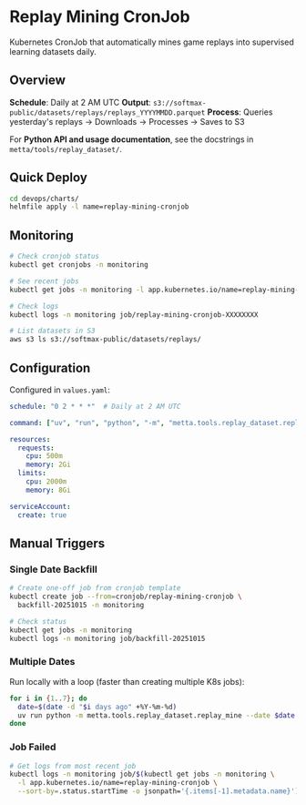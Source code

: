 # Replay Mining CronJob

Kubernetes CronJob that automatically mines game replays into supervised learning datasets daily.

## Overview

**Schedule**: Daily at 2 AM UTC
**Output**: `s3://softmax-public/datasets/replays/replays_YYYYMMDD.parquet`
**Process**: Queries yesterday's replays → Downloads → Processes → Saves to S3

For **Python API and usage documentation**, see the docstrings in `metta/tools/replay_dataset/`.

## Quick Deploy

```bash
cd devops/charts/
helmfile apply -l name=replay-mining-cronjob
```

## Monitoring

```bash
# Check cronjob status
kubectl get cronjobs -n monitoring

# See recent jobs
kubectl get jobs -n monitoring -l app.kubernetes.io/name=replay-mining-cronjob

# Check logs
kubectl logs -n monitoring job/replay-mining-cronjob-XXXXXXXX

# List datasets in S3
aws s3 ls s3://softmax-public/datasets/replays/
```

## Configuration

Configured in `values.yaml`:

```yaml
schedule: "0 2 * * *"  # Daily at 2 AM UTC

command: ["uv", "run", "python", "-m", "metta.tools.replay_dataset.replay_mine"]

resources:
  requests:
    cpu: 500m
    memory: 2Gi
  limits:
    cpu: 2000m
    memory: 8Gi

serviceAccount:
  create: true
```

## Manual Triggers

### Single Date Backfill

```bash
# Create one-off job from cronjob template
kubectl create job --from=cronjob/replay-mining-cronjob \
  backfill-20251015 -n monitoring

# Check status
kubectl get jobs -n monitoring
kubectl logs -n monitoring job/backfill-20251015
```

### Multiple Dates

Run locally with a loop (faster than creating multiple K8s jobs):

```bash
for i in {1..7}; do
  date=$(date -d "$i days ago" +%Y-%m-%d)
  uv run python -m metta.tools.replay_dataset.replay_mine --date $date
done
```

### Job Failed

```bash
# Get logs from most recent job
kubectl logs -n monitoring job/$(kubectl get jobs -n monitoring \
  -l app.kubernetes.io/name=replay-mining-cronjob \
  --sort-by=.status.startTime -o jsonpath='{.items[-1].metadata.name}')
```

#
